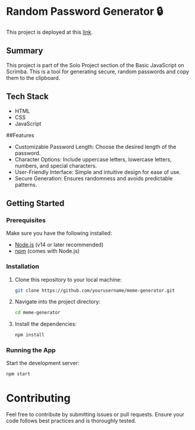 # Random Password Generator 🔒

This project is deployed at this [link](https://beckaspwgenerator.netlify.app/).

## Summary

This project is part of the Solo Project section of the Basic JavaScript on Scrimba. This is a tool for generating secure, random passwords and copy them to the clipboard.

## Tech Stack

- HTML
- CSS
- JavaScript

##Features

- Customizable Password Length: Choose the desired length of the password.
- Character Options: Include uppercase letters, lowercase letters, numbers, and special characters.
- User-Friendly Interface: Simple and intuitive design for ease of use.
- Secure Generation: Ensures randomness and avoids predictable patterns.

## Getting Started

### Prerequisites

Make sure you have the following installed:

- [Node.js](https://nodejs.org/) (v14 or later recommended)
- [npm](https://www.npmjs.com/) (comes with Node.js)

### Installation

1. Clone this repository to your local machine:
   ```bash
   git clone https://github.com/yourusername/meme-generator.git
   ```
2. Navigate into the project directory:
   ```bash
   cd meme-generator
   ```
3. Install the dependencies:
   ```bash
   npm install
   ```

### Running the App

Start the development server:

```bash
npm start
```

# Contributing

Feel free to contribute by submitting issues or pull requests. Ensure your code follows best practices and is thoroughly tested.
